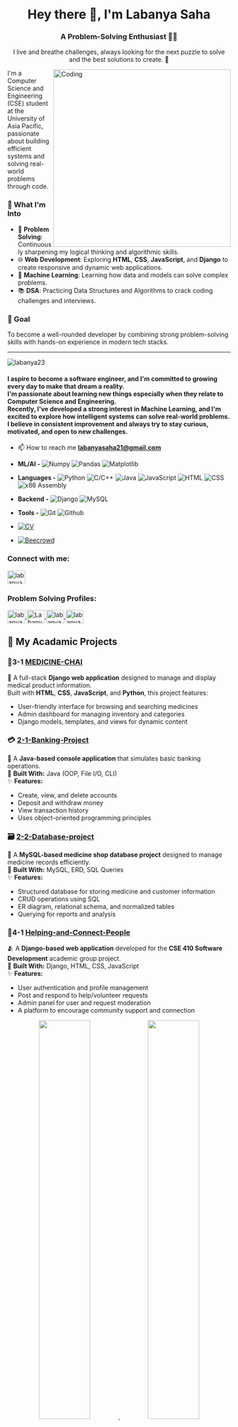 <!--[![MasterHead](https://www.mtu.edu/cs/undergraduate/software/what/images/software-engineering-banner2400.jpg)-->
<!--h1 align="center">Hi 👋, I'm Labanya Saha</h1>
<h3 align="center">I am passoniate about Problem Solving</h3-->
<!--<h2 align="center">Learn to try new thing.Still try to develop MYSELF;I have dream to become a SOFTWARE ENGINEER</h2>-->
<h1 align="center">Hey there 👋, I'm Labanya Saha</h1>
<h3 align="center">A Problem-Solving Enthusiast 🧠💡</h3>
<p align="center">I live and breathe challenges, always looking for the next puzzle to solve and the best solutions to create. 🚀</p>

<img align="right" alt="Coding" width="400" src="https://i.pinimg.com/originals/e7/26/c7/e726c74ac081eed50feee1433d12c998.gif">
<!--<h1 align="left"> I LOVE TO PROGRAMMING.STILL PACTICING IT</h1>
<h4 align="left">Problem Solver</h4>
-->
<!--h4 align="left">I am studying Computer Science and Engineering (CSE) at the University of Asia Pacific. I am interested in problem-solving and want to develop my logical skills.<br> Also, nowadays I have found an interest in HTML, CSS,Django,Machine Learning,DSA,JS</h4-->
I'm a Computer Science and Engineering (CSE) student at the University of Asia Pacific, passionate about building efficient systems and solving real-world problems through code.

### 🧠 What I'm Into
- 🚀 **Problem Solving**: Continuously sharpening my logical thinking and algorithmic skills.
- 🌐 **Web Development**: Exploring **HTML**, **CSS**, **JavaScript**, and **Django** to create responsive and dynamic web applications.
- 🤖 **Machine Learning**: Learning how data and models can solve complex problems.
- 📚 **DSA**: Practicing Data Structures and Algorithms to crack coding challenges and interviews.

### 🎯 Goal
To become a well-rounded developer by combining strong problem-solving skills with hands-on experience in modern tech stacks.

---

<p align="left"> <img src="https://komarev.com/ghpvc/?username=labanya23&label=Profile%20views&color=0e75b6&style=flat" alt="labanya23" /> </p>
<!--<h4 align="left">I have a dream to become a software engineer.</h4>-->
<!--h4 align="left">I have a dream to become a software engineer.<br>I want to develop myself by following the path of my dreams.<br> I always try to learn new things, especially if it is related to the field of Computer Science and Engineering.</h4-->
<h4 align="left">
  I aspire to become a <strong>software engineer</strong>, and I'm committed to growing every day to make that dream a reality.<br>
  I'm passionate about learning new things especially when they relate to <strong>Computer Science and Engineering</strong>.<br>
  Recently, I've developed a strong interest in <strong>Machine Learning</strong>, and I'm excited to explore how intelligent systems can solve real-world problems.<br>
  I believe in consistent improvement and always try to stay curious, motivated, and open to new challenges.
</h4>

<!--
<br> I want to develop myself by following the path of my dreams.<br> I always try to learn new things, especially if it is related to the field of Computer Science and Engineering.</h4>-->

<!--
<p align="left"> <a href="https://github.com/ryo-ma/github-profile-trophy"><img src="https://github-profile-trophy.vercel.app/?username=labanya23" alt="labanya23" /></a> </p>
-->
- 📫 How to reach me **labanyasaha21@gmail.com**

- **ML/AI -**
![Numpy](https://img.shields.io/static/v1?&message=Numpy&color=658cf0&logo=numpy&logoColor=FFFFFF&label=)
 ![Pandas](https://img.shields.io/static/v1?&message=Pandas&color=0a2c82&logo=pandas&logoColor=FFFFFF&label=)
 ![Matplotlib](https://img.shields.io/static/v1?&message=Matplotlib&color=0e5fa1&logo=plotly&logoColor=FF6F00&label=)
- **Languages -**
  ![Python](https://img.shields.io/static/v1?&message=Python&color=176587&logo=python&logoColor=f5f589&label=&)
![C/C++](https://img.shields.io/badge/C%2FC%2B%2B-00599C?style=flat&logo=c%2B%2B&logoColor=white)
 ![Java](https://img.shields.io/static/v1?&message=Java&color=c93618&logo=Java&label=)
![JavaScript](https://img.shields.io/static/v1?&message=JavaScript&color=000000&logo=javascript&label=)
![HTML](https://img.shields.io/badge/HTML5-E34F26?style=flat&logo=html5&logoColor=white)
 ![CSS](https://img.shields.io/badge/CSS-1572B6?style=flat&logo=css3&logoColor=white)
![x86 Assembly](https://img.shields.io/badge/x86%20Assembly-000000?style=flat&logo=assemblyscript&logoColor=white)
- **Backend -**
![Django](https://img.shields.io/static/v1?&message=Django&color=2c4a37&logo=Django&label=)
![MySQL](https://img.shields.io/static/v1?&message=MySQL&color=5699cc&logo=MySQL&logoColor=FFFFFF&label=)
- **Tools -**
![Git](https://img.shields.io/static/v1?&message=Git&color=F05032&logo=Git&logoColor=FFFFFF&label=)
![Github](https://img.shields.io/static/v1?&message=Github&color=000000&logo=github&logoColor=FFFFFF&label=)

- [![CV](https://img.shields.io/badge/View%20CV-PDF-blue)](https://github.com/Labanya23/labanya-saha-portfolio.git)
<!--p align="left"
<a href="https://github.com/absmahi01">
 <!-- <img height="160em" src="https://github-readme-stats-eight-theta.vercel.app/api?username=absmahi01&show_icons=true&theme=algolia&include_all_commits=true&count_private=true"/>-->
  <!--img height="160em" src="https://github-readme-stats.vercel.app/api/top-langs?username=labanya23&show_icons=true&locale=en&layout=compact" alt="labanya23" />
  <!--<img height="160em" src="https://github-readme-stats-eight-theta.vercel.app/api/top-langs/?username=absmahi01&layout=compact&langs_count=8&theme=algolia"/>-->
  <!--img height="160em" src="https://github-readme-stats.vercel.app/api?username=labanya23&show_icons=true&locale=en" alt="labanya23" />
</a>
</p-->


  
<!--
- https://lightoj.com/user/21201059
- https://toph.co/u/user.5203
- https://www.beecrowd.com.br/judge/en/profile/614100
- https://www.linkedin.com/in/labanya-saha-60642127a/
- https://www.stopstalk.com/user/profile/labanya25
- https://www.hackerrank.com/profile/labanyasaha21
- https://atcoder.jp/users/labanya24
- https://open.kattis.com/users/labanya-saha
- https://www.stopstalk.com/user/profile/Labanya24
- https://leetcode.com/labanyasaha21/
-->

<!--h3 align="left">Connect with me:</h3>
<p align="left">
 <a href="https://www.linkedin.com/in/labanya-saha/" target="blank"><img align="center" src="https://raw.githubusercontent.com/rahuldkjain/github-profile-readme-generator/master/src/images/icons/Social/linked-in-alt.svg" alt="labanya-saha" height="30" width="40" /></a>
<a href="https://www.codechef.com/users/labanya23" target="blank"><img align="center" src="https://cdn.jsdelivr.net/npm/simple-icons@3.1.0/icons/codechef.svg" alt="labanya23" height="30" width="40" /></a>
  <!--
<a href="https://codeforces.com/profile/labanya22" target="blank"><img align="center" src="https://raw.githubusercontent.com/rahuldkjain/github-profile-readme-generator/master/src/images/icons/Social/codeforces.svg" alt="labanya22" height="30" width="40" /></a>
  -->
<!--a href="https://codeforces.com/profile/Labanya2001"target="blank"><img align="center" src="https://raw.githubusercontent.com/rahuldkjain/github-profile-readme-generator/master/src/images/icons/Social/codeforces.svg" alt="Labanya2001" height="30" width="40" /></a--> 
  <!--
  <a href="https://www.codechef.com/users/labanyasaha91" target="blank"><img align="center" src="https://cdn.jsdelivr.net/npm/simple-icons@3.1.0/icons/codechef.svg" alt="labanyasahah91" height="30" width="40" /></a>
  -->
  <!--a href="https://leetcode.com/labanyasaha21/" target="blank"><img align="center" src="https://raw.githubusercontent.com/rahuldkjain/github-profile-readme-generator/master/src/images/icons/Social/leet-code.svg" alt="labanyasaha21" height="30" width="40" /></a>
</p-->
<!--h3 align="left">Connect with me:</h3>
<p align="left">
 <a href="https://www.linkedin.com/in/labanya-saha/" target="blank"><img align="center" src="https://raw.githubusercontent.com/rahuldkjain/github-profile-readme-generator/master/src/images/icons/Social/linked-in-alt.svg" alt="labanya-saha" height="30" width="40" /></a>
<a href="https://www.codechef.com/users/labanya23" target="blank"><img align="center" src="https://cdn.jsdelivr.net/npm/simple-icons@3.1.0/icons/codechef.svg" alt="labanya23" height="30" width="40" /></a>
<a href="https://codeforces.com/profile/Labanya2001" target="blank"><img align="center" src="https://raw.githubusercontent.com/rahuldkjain/github-profile-readme-generator/master/src/images/icons/Social/codeforces.svg" alt="Labanya2001" height="30" width="40" /></a> 
<a href="https://leetcode.com/labanyasaha21/" target="blank"><img align="center" src="https://raw.githubusercontent.com/rahuldkjain/github-profile-readme-generator/master/src/images/icons/Social/leet-code.svg" alt="labanyasaha21" height="30" width="40" /></a>

</p-->
- [![Beecrowd](https://img.shields.io/badge/Beecrowd-Profile-blue)](https://judge.beecrowd.com/en/profile/606158)

<h3 align="left">Connect with me:</h3>
<p align="left">
  <a href="https://www.linkedin.com/in/labanya-saha/" target="blank">
    <img align="center" src="https://raw.githubusercontent.com/rahuldkjain/github-profile-readme-generator/master/src/images/icons/Social/linked-in-alt.svg" alt="labanya-saha" height="30" width="40" />
  </a>
</p>
<h3 align="left">Problem Solving Profiles:</h3>
<p align="left">
  <a href="https://www.codechef.com/users/labanya23" target="blank">
    <img align="center" src="https://cdn.jsdelivr.net/npm/simple-icons@3.1.0/icons/codechef.svg" alt="labanya23" height="30" width="40" />
  </a>
  <a href="https://codeforces.com/profile/Labanya2001" target="blank">
    <img align="center" src="https://raw.githubusercontent.com/rahuldkjain/github-profile-readme-generator/master/src/images/icons/Social/codeforces.svg" alt="Labanya2001" height="30" width="40" />
  </a> 
  <a href="https://leetcode.com/labanyasaha21/" target="blank">
    <img align="center" src="https://raw.githubusercontent.com/rahuldkjain/github-profile-readme-generator/master/src/images/icons/Social/leet-code.svg" alt="labanyasaha21" height="30" width="40" />
  </a>
  <a href="https://www.kaggle.com/labanyasaha" target="blank">
    <img align="center" src="https://cdn.jsdelivr.net/npm/simple-icons@3.1.0/icons/kaggle.svg" alt="labanyasaha" height="30" width="40" />
  </a>
  <!--a href="https://judge.beecrowd.com/en/profile/606158" target="_blank">
  <img align="center" src="https://raw.githubusercontent.com/abranhe/programming-languages-logos/master/src/beecrowd/beecrowd.svg" alt="Beecrowd - Labanya Saha" height="30" width="40" />
</a-->




</p>



## 🚀 My Acadamic Projects
### 🧪3-1 [**MEDICINE-CHAI**](https://github.com/Labanya23/MEDICINE-CHAI)  
  💊 A full-stack **Django web application** designed to manage and display medical product information.  
  Built with **HTML**, **CSS**, **JavaScript**, and **Python**, this project features:
  - User-friendly interface for browsing and searching medicines  
  - Admin dashboard for managing inventory and categories  
  - Django models, templates, and views for dynamic content
### 💳 [2-1-Banking-Project](https://github.com/Labanya23/2-1-Banking-Project)
🏦 A **Java-based console application** that simulates basic banking operations.  
🔧 **Built With:** Java (OOP, File I/O, CLI)  
✨ **Features:**
- Create, view, and delete accounts  
- Deposit and withdraw money  
- View transaction history  
- Uses object-oriented programming principles
### 🗃️ [2-2-Database-project](https://github.com/Labanya23/2-2-Database-project)
💊 A **MySQL-based medicine shop database project** designed to manage medicine records efficiently.  
🔧 **Built With:** MySQL, ERD, SQL Queries  
✨ **Features:**
- Structured database for storing medicine and customer information  
- CRUD operations using SQL  
- ER diagram, relational schema, and normalized tables  
- Querying for reports and analysis
### 🤝4-1 [Helping-and-Connect-People](https://github.com/Labanya23/Helping-and-Connect-People)  
🫂 A **Django-based web application** developed for the **CSE 410 Software Development** academic group project.  
🔧 **Built With:** Django, HTML, CSS, JavaScript  
✨ **Features:**
- User authentication and profile management  
- Post and respond to help/volunteer requests  
- Admin panel for user and request moderation  
- A platform to encourage community support and connection


  



<p align="center">
  <a href="https://github.com/labanya23">
    <!--img width="48%" src="https://github-readme-stats.vercel.app/api?username=labanya23&show_icons=true&theme=tokyonight&count_private=true" />
    <img width="48%" src="https://github-readme-stats.vercel.app/api/top-langs/?username=labanya23&layout=compact&theme=tokyonight" /-->
    <img width="48%" src="https://github-readme-stats.vercel.app/api/top-langs/?username=labanya23&layout=compact&theme=tokyonight" />
    <img width="48%" src="https://github-readme-streak-stats.herokuapp.com/?user=labanya23&theme=tokyonight&hide_border=false" />

  
  </a>
</p>


<!--h4 align="left">Languages and Tools:</h4-->
<!--
<p align="left"> <a href="https://www.w3schools.com/cpp/" target="_blank" rel="noreferrer"> <img src="https://raw.githubusercontent.com/devicons/devicon/master/icons/cplusplus/cplusplus-original.svg" alt="cplusplus" width="40" height="40"/> </a> <a href="https://www.java.com" target="_blank" rel="noreferrer"> <img src="https://raw.githubusercontent.com/devicons/devicon/master/icons/java/java-original.svg" alt="java" width="40" height="40"/> </a> <a href="https://www.python.org" target="_blank" rel="noreferrer"> <img src="https://raw.githubusercontent.com/devicons/devicon/master/icons/python/python-original.svg" alt="python" width="40" height="40"/> </a> </p-->

<!--p align="left"> <a href="https://www.w3schools.com/cpp/" target="_blank" rel="noreferrer"> <img src="https://raw.githubusercontent.com/devicons/devicon/master/icons/cplusplus/cplusplus-original.svg" alt="cplusplus" width="40" height="40"/> </a> <a href="https://www.cprogramming.com/" target="_blank" rel="noreferrer"> <img src="https://raw.githubusercontent.com/devicons/devicon/master/icons/c/c-original.svg" alt="c" width="40" height="40"/> </a> <a href="https://www.w3schools.com/css/" target="_blank" rel="noreferrer"> <img src="https://raw.githubusercontent.com/devicons/devicon/master/icons/css3/css3-original-wordmark.svg" alt="css3" width="40" height="40"/> </a> <a href="https://www.djangoproject.com/" target="_blank" rel="noreferrer"> <img src="https://cdn.worldvectorlogo.com/logos/django.svg" alt="django" width="40" height="40"/> </a> <a href="https://www.w3.org/html/" target="_blank" rel="noreferrer"> <img src="https://raw.githubusercontent.com/devicons/devicon/master/icons/html5/html5-original-wordmark.svg" alt="html5" width="40" height="40"/> </a> <a href="https://www.java.com" target="_blank" rel="noreferrer"> <img src="https://raw.githubusercontent.com/devicons/devicon/master/icons/java/java-original.svg" alt="java" width="40" height="40"/> </a> <a href="https://www.mysql.com/" target="_blank" rel="noreferrer"> <img src="https://raw.githubusercontent.com/devicons/devicon/master/icons/mysql/mysql-original-wordmark.svg" alt="mysql" width="40" height="40"/> </a> <a href="https://www.python.org" target="_blank" rel="noreferrer"> <img src="https://raw.githubusercontent.com/devicons/devicon/master/icons/python/python-original.svg" alt="python" width="40" height="40"/> </a> </p
-->

<!--<p><img align="left" src="https://github-readme-stats.vercel.app/api/top-langs?username=labanya23&show_icons=true&locale=en&layout=compact" alt="labanya23" /></p>-->
<!--

<p>&nbsp;<img align="center" src="https://github-readme-stats.vercel.app/api?username=labanya23&show_icons=true&locale=en" alt="labanya23" /></p>

-->



  

<!--p><img align="center" src="https://github-readme-streak-stats.herokuapp.com/?user=labanya23&theme=dark&card_width=500&" alt="labanya23" /></p-->

<!--p><img align="center" src="https://github-readme-streak-stats.herokuapp.com/?user=labanya23&theme=dark&card_width=500&" alt="labanya23" /></p-->
![Activity Graph](https://github-readme-activity-graph.vercel.app/graph?username=labanya23&theme=react-dark&bg_color=20232a&hide_border=true)  
![Streak](https://github-readme-streak-stats.herokuapp.com/?user=labanya23&theme=dark&hide_border=false)
 

